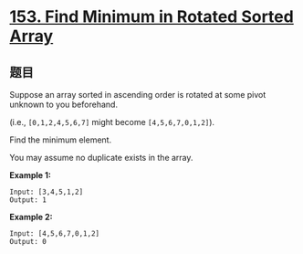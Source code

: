 # [153. Find Minimum in Rotated Sorted Array](https://leetcode.com/problems/find-minimum-in-rotated-sorted-array/)


## 题目

Suppose an array sorted in ascending order is rotated at some pivot unknown to you beforehand.

(i.e., `[0,1,2,4,5,6,7]` might become `[4,5,6,7,0,1,2]`).

Find the minimum element.

You may assume no duplicate exists in the array.

**Example 1:**

    Input: [3,4,5,1,2] 
    Output: 1

**Example 2:**

    Input: [4,5,6,7,0,1,2]
    Output: 0